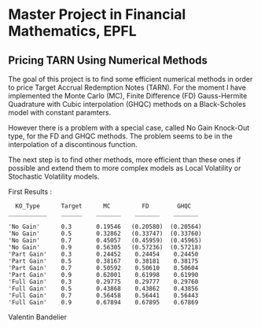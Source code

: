 # Master Project in Financial Mathematics, EPFL
## Pricing TARN Using Numerical Methods
The goal of this project is to find some efficient numerical methods in order to price Target Accrual Redemption Notes (TARN).
For the moment I have implemented the Monte Carlo (MC), Finite Difference (FD) Gauss-Hermite Quadrature with Cubic interpolation (GHQC) methods on a Black-Scholes model with constant paramters.

However there is a problem with a special case, called No Gain Knock-Out type, for the FD and GHQC methods. The problem seems to be in the interpolation of a discontinous function.

The next step is to find other methods, more efficient than these ones if possible and extend them to more complex models as Local Volatility or Stochastic Volatility models.

First Results :

      KO_Type      Target      MC         FD        GHQC  
    ___________    ______    _______    _______    _______

    'No Gain'      0.3       0.19546   (0.20580)  (0.20564)
    'No Gain'      0.5       0.32862   (0.33747)  (0.33760)
    'No Gain'      0.7       0.45057   (0.45959)  (0.45965)
    'No Gain'      0.9       0.56305   (0.57236)  (0.57218)
    'Part Gain'    0.3       0.24452    0.24454    0.24450
    'Part Gain'    0.5       0.38167    0.38181    0.38175
    'Part Gain'    0.7       0.50592    0.50610    0.50604
    'Part Gain'    0.9       0.62001    0.61998    0.61990
    'Full Gain'    0.3       0.29775    0.29777    0.29760
    'Full Gain'    0.5       0.43868    0.43862    0.43856
    'Full Gain'    0.7       0.56458    0.56441    0.56443
    'Full Gain'    0.9       0.67894    0.67895    0.67869

Valentin Bandelier

